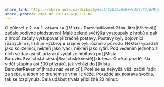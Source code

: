 ```yaml
---
share_link: https://share.note.sx/3iikya0y#iothCzD2AzAwR+Ws1Of/2IjEMEj8qLgf0tNVpWv+vuc
share_updated: 2024-02-29T13:56:05+01:00
---
```

O půlnoci z 2. na 3. oťávra na [[Místa - Barovie#Kostel Pána Jitra|hřbitově]] začalo podivné představení.
Malé zelené světýlka vystoupaly z hrobů a pak z hrobů začaly vystupovat přízračné postavy. Postavy byly bojovníci různých ras, lišili se výzbrojí a zřejmě byli různého původu. Někteří vypadali jako kouzelníci, někteří jako rváči, někteří jako rytíři. Pod vedením jednoho z nich se dav asi 50 přízraků vydal ze hřbitova po [[Místa - Barovie#Svalichská cesta|Svalichské cestě]] do lesa.
O něco později šla vidět skupina asi 200 přízraků, jak vchází do [[Místa - Barovie#Ravenloft|hradu nad vesnicí]]. Poté se na nejvyšší věži začali řadit za sebe, a jeden po druhém se vrhali z věže. Pokaždé jak postava skočila, tak se rozplynula.
Celá událost trvala přibližně 20 minut.